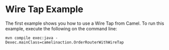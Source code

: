  Wire Tap Example
============================

The first example shows you how to use a Wire Tap from Camel. 
To run this example, execute the following on the command line:

    mvn compile exec:java -Dexec.mainClass=camelinaction.OrderRouterWithWireTap


